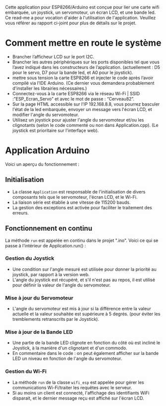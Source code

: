 Cette application pour ESP8266/Arduino est conçue pour lier une carte wifi embarquée, un joystick, un servomoteur, un écran LCD, et une bande led.
Ce read-me a pour vocation d'aider à l'utilisation de l'application.
Veuillez vous référer au rapport ci-joint pour plus de détails sur le projet.

# Comment mettre en route le système
- Brancher l’afficheur LCD sur le port I2C.
- Brancher les autres périphériques sur les ports disponibles tel que vous l’avez indiqué dans les constructeurs de l’application.
    (actuellement : D5 pour le servo, D7 pour la bande led, et A0 pour le joystick).
- mettre sous tension la carte ESP8266 et injecter le code après l’avoir compilé via l'IDE Arduino.
    (Ce dernier vous demandera probablement d'installer les librairies nécessaires.)
- Connectez-vous à la carte ESP8266 via le réseau Wi-Fi | SSID :”ESP_Ecran_Servo” et avec le mot de passe : “Cerveau82”.
- Sur la page HTML accessible sur l'IP 192.168.8.8, vous pourrez basculer l'état de la led embarquée, envoyer un message vers l'écran LCD, et modifier l'angle du servomoteur.
- Utilisez un joystick pour ajuster l'angle du servomoteur et/ou les clignotants (selon le code commenté ou non dans Application.cpp).
    (Le joystick est prioritaire sur l'interfaçe web).

# Application Arduino
Voici un aperçu du fonctionnement : 

## Initialisation
- La classe `Application` est responsable de l'initialisation de divers composants tels que le servomoteur, l'écran LCD, et le Wi-Fi.
- La liaison série est établie à une vitesse de 115200 bauds.
- La gestion des exceptions est activée pour faciliter le traitement des erreurs.

## Fonctionnement en continu
La méthode `run` est appelée en continu dans le projet ".ino".
Voici ce qui se passe à l'intérieur de Application.run() :

### Gestion du Joystick
- Une condition sur l'angle mesuré est utilisée pour donner la priorité au joystick, par rapport à la version web.
- L'angle du joystick est récupéré, et s'il n'est pas au repos, il est utilisé pour définir la valeur de l'angle du servomoteur.

### Mise à jour du Servomoteur
- L'angle du servomoteur est mis à jour si la différence entre la valeur actuelle et la valeur souhaitée est supérieure à 5 degrés.
    (pour éviter les tremblements retranscrits par le Joystick).

### Mise à jour de la Bande LED
- Une partie de la bande LED clignote en fonction du côté où est incliné le Joystick, à la manière d'un clignotant et d'un commodo.
- En commentaire dans le code : on peut également afficher sur la bande LED un niveau en fonction de l'angle du servomoteur.

### Gestion du Wi-Fi
- La méthode `run` de la classe `wifi_esp` est appelée pour gérer les communications Wi-Fi/traiter les requêtes avec le serveur.
- Si au moins un client est connecté, l'affichage des identifiants WiFi disparait, et le dernier message reçu est affiché sur l'écran LCD.




